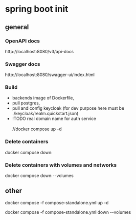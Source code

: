 # spring boot init

## general
### OpenAPI docs<br />
http://localhost:8080/v3/api-docs

### Swagger docs<br />
http://localhost:8080/swagger-ui/index.html

### Build 
- backends image of Dockerfile, 
- pull postgres, 
- pull and config keycloak (for dev purpose here must be ./keycloak/realm.quickstart.json)
- !TODO real domain name for auth service<br /><br />
//docker compose up -d

### Delete containers<br />
docker compose down

### Delete containers with volumes and networks<br />
docker compose down --volumes


## other
docker compose -f compose-standalone.yml up -d

docker compose -f compose-standalone.yml down --volumes
